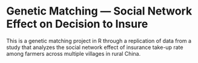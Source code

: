 # Genetic Matching — Social Network Effect on Decision to Insure


This is a genetic matching project in R through a replication of data from a study that analyzes the social network effect of insurance take-up rate among farmers across multiple villages in rural China.